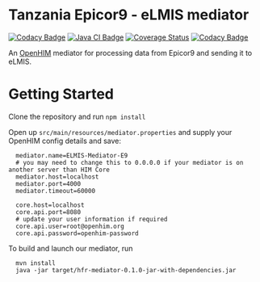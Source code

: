 
# Tanzania Epicor9 - eLMIS mediator
[![Codacy Badge](https://api.codacy.com/project/badge/Grade/83968316d58146889a6387a5c44444b2)](https://app.codacy.com/gh/SoftmedTanzania/elmis-mediator-e9?utm_source=github.com&utm_medium=referral&utm_content=SoftmedTanzania/elmis-mediator-e9&utm_campaign=Badge_Grade)
[![Java CI Badge](https://github.com/SoftmedTanzania/hfr-mediator/workflows/Java%20CI%20with%20Maven/badge.svg)](https://github.com/SoftmedTanzania/hfr-mediator/actions?query=workflow%3A%22Java+CI+with+Maven%22)
[![Coverage Status](https://coveralls.io/repos/github/SoftmedTanzania/hdr-mediator-emr/badge.svg?branch=master)](https://coveralls.io/github/SoftmedTanzania/hdr-mediator-emr?branch=master)
[![Codacy Badge](https://api.codacy.com/project/badge/Grade/83968316d58146889a6387a5c44444b2)](https://app.codacy.com/gh/SoftmedTanzania/hfr-mediator?utm_source=github.com&utm_medium=referral&utm_content=SoftmedTanzania/hfr-mediator&utm_campaign=Badge_Grade)

An [OpenHIM](http://openhim.org/) mediator for processing data  from Epicor9 and sending it to eLMIS.

# Getting Started
Clone the repository and run `npm install`

Open up `src/main/resources/mediator.properties` and supply your OpenHIM config details and save:

```
  mediator.name=ELMIS-Mediator-E9
  # you may need to change this to 0.0.0.0 if your mediator is on another server than HIM Core
  mediator.host=localhost
  mediator.port=4000
  mediator.timeout=60000

  core.host=localhost
  core.api.port=8080
  # update your user information if required
  core.api.user=root@openhim.org
  core.api.password=openhim-password
```

To build and launch our mediator, run

```
  mvn install
  java -jar target/hfr-mediator-0.1.0-jar-with-dependencies.jar
```

